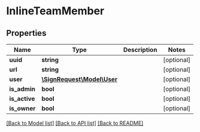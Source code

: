 # InlineTeamMember

## Properties
Name | Type | Description | Notes
------------ | ------------- | ------------- | -------------
**uuid** | **string** |  | [optional] 
**url** | **string** |  | [optional] 
**user** | [**\SignRequest\Model\User**](User.md) |  | [optional] 
**is_admin** | **bool** |  | [optional] 
**is_active** | **bool** |  | [optional] 
**is_owner** | **bool** |  | [optional] 

[[Back to Model list]](../README.md#documentation-for-models) [[Back to API list]](../README.md#documentation-for-api-endpoints) [[Back to README]](../README.md)


